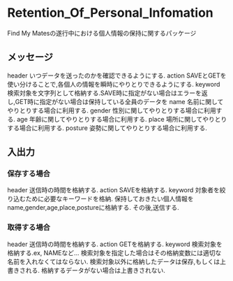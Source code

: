 # Retention_Of_Personal_Infomation
Find My Matesの遂行中における個人情報の保持に関するパッケージ

## メッセージ
header いつデータを送ったのかを確認できるようにする.
action SAVEとGETを使い分けることで,各個人の情報を瞬時にやりとりできるようにする.
keyword 検索対象を文字列として格納する.SAVE時に指定がない場合はエラーを返し,GET時に指定がない場合は保持している全員のデータを
name 名前に関してやりとりする場合に利用する.
gender 性別に関してやりとりする場合に利用する.
age 年齢に関してやりとりする場合に利用する.
place 場所に関してやりとりする場合に利用する.
posture 姿勢に関してやりとりする場合に利用する.

## 入出力
### 保存する場合
header 送信時の時間を格納する.
action SAVEを格納する.
keyword 対象者を絞り込むために必要なキーワードを格納.
保持しておきたい個人情報をname,gender,age,place,postureに格納する.
その後,送信する.

### 取得する場合
header 送信時の時間を格納する.
action GETを格納する.
keyword 検索対象を格納する.ex, NAMEなど...
検索対象を指定した場合はその格納変数には適切な名前を入れなくてはならない.
検索対象以外に格納したデータは保存,もしくは上書きされる.
格納するデータがない場合は上書きされない.
